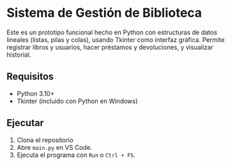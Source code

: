 # Sistema de Gestión de Biblioteca

Este es un prototipo funcional hecho en Python con estructuras de datos lineales (listas, pilas y colas), usando Tkinter como interfaz gráfica. 
Permite registrar libros y usuarios, hacer préstamos y devoluciones, y visualizar historial.

## Requisitos
- Python 3.10+
- Tkinter (incluido con Python en Windows)

## Ejecutar
1. Clona el repositorio
2. Abre `main.py` en VS Code.
3. Ejecuta el programa con `Run` o `Ctrl + F5`.
